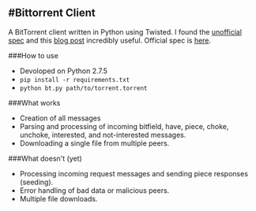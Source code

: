 #Bittorrent Client
------
A BitTorrent client written in Python using Twisted. I found the [unofficial spec](https://wiki.theory.org/BitTorrentSpecification) and this [blog post](http://www.kristenwidman.com/blog/how-to-write-a-bittorrent-client-part-1/) incredibly useful. Official spec is [here](http://bittorrent.org/beps/bep_0003.html).

###How to use
* Devoloped on Python 2.7.5
* `pip install -r requirements.txt`
* `python bt.py path/to/torrent.torrent`

###What works
* Creation of all messages
* Parsing and processing of incoming bitfield, have, piece, choke, unchoke, interested, and not-interested messages.
* Downloading a single file from multiple peers.

###What doesn't (yet)
* Processing incoming request messages and sending piece responses (seeding).
* Error handling of bad data or malicious peers.
* Multiple file downloads.